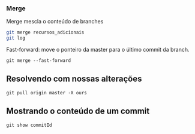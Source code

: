 ### Merge

Merge mescla o conteúdo de branches

```sh
git merge recursos_adicionais
git log

```

Fast-forward: move o ponteiro da master para o último commit da
branch.

```
git merge --fast-forward

```


Resolvendo com nossas alterações
--------------------------------


```
git pull origin master -X ours

```


Mostrando o conteúdo de um commit
---------------------------------

```
git show commitId

```
